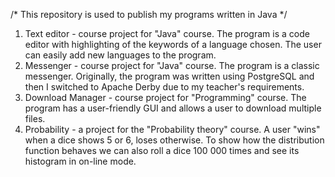 /* This repository is used to publish my programs written in Java */

1. Text editor - course project for "Java" course. The program is a code editor with highlighting of the keywords of a language chosen. The user can easily add new languages to the program.
2. Messenger - course project for "Java" course. The program is a classic messenger. Originally, the program was written using PostgreSQL and then I switched to Apache Derby due to my teacher's requirements.
3. Download Manager - course project for "Programming" course. The program has a user-friendly GUI and allows a user to download multiple files.
4. Probability - a project for the "Probability theory" course. A user "wins" when a dice shows 5 or 6, loses otherwise. To show how the distribution function behaves we can also roll a dice 100 000 times and see its histogram in on-line mode. 
